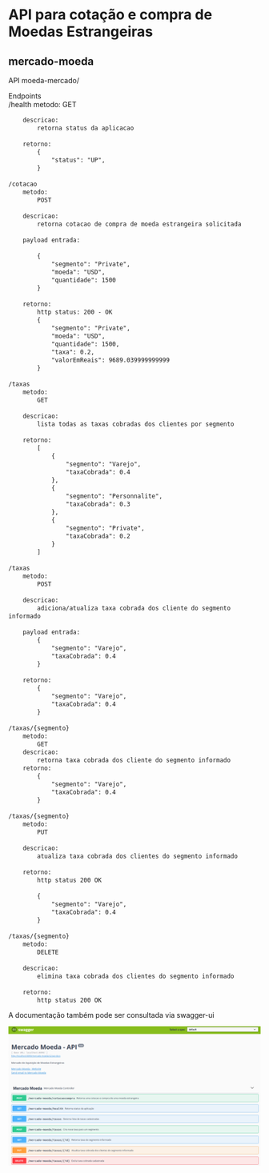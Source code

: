 # API para cotação e compra de Moedas Estrangeiras

## mercado-moeda

API 
    moeda-mercado/

Endpoints    
    /health
        metodo:
            GET
        
        descricao:
            retorna status da aplicacao

        retorno:
            {
                "status": "UP",
            }

    /cotacao
        metodo: 
            POST

        descricao:
            retorna cotacao de compra de moeda estrangeira solicitada

        payload entrada:

            {
                "segmento": "Private",
                "moeda": "USD",
                "quantidade": 1500
            }

        retorno:
            http status: 200 - OK
            {
                "segmento": "Private",
                "moeda": "USD",
                "quantidade": 1500,
                "taxa": 0.2,
                "valorEmReais": 9689.039999999999
            }

    /taxas
        metodo:
            GET

        descricao:
            lista todas as taxas cobradas dos clientes por segmento

        retorno:
            [
                {
                    "segmento": "Varejo",
                    "taxaCobrada": 0.4
                },
                {
                    "segmento": "Personnalite",
                    "taxaCobrada": 0.3
                },
                {
                    "segmento": "Private",
                    "taxaCobrada": 0.2
                }
            ]

    /taxas
        metodo:
            POST

        descricao:
            adiciona/atualiza taxa cobrada dos cliente do segmento informado

        payload entrada:
            {
                "segmento": "Varejo",
                "taxaCobrada": 0.4
            }

        retorno:
            {
                "segmento": "Varejo",
                "taxaCobrada": 0.4
            }

    /taxas/{segmento}
        metodo:
            GET
        descricao:
            retorna taxa cobrada dos cliente do segmento informado
        retorno:
            {
                "segmento": "Varejo",
                "taxaCobrada": 0.4
            }
    
    /taxas/{segmento}
        metodo:
            PUT

        descricao:
            atualiza taxa cobrada dos clientes do segmento informado

        retorno:
            http status 200 OK

            {
                "segmento": "Varejo",
                "taxaCobrada": 0.4
            }

    /taxas/{segmento}
        metodo:
            DELETE
            
        descricao:
            elimina taxa cobrada dos clientes do segmento informado

        retorno:
            http status 200 OK

A documentação também pode ser consultada via swagger-ui

![swagger-docs](https://github.com/helsonsant/mercado-moeda/blob/master/src/main/resources/mercado-moeda-swagger.png?raw=true)

